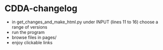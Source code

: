 # CDDA-changelog
- in get_changes_and_make_html.py under INPUT (lines 11 to 16) choose a range of versions
- run the program
- browse files in pages/
- enjoy clickable links
